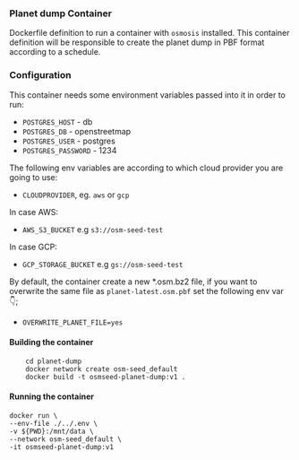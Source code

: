 ### Planet dump Container

Dockerfile definition to run a container with `osmosis` installed. This container definition will be responsible to create the planet dump in PBF format according to a schedule.


### Configuration

This container needs some environment variables passed into it in order to run:

- `POSTGRES_HOST` - db
- `POSTGRES_DB` - openstreetmap
- `POSTGRES_USER` - postgres
- `POSTGRES_PASSWORD`  - 1234

The following env variables are according to which cloud provider you are going to use:

- `CLOUDPROVIDER`, eg. `aws` or `gcp`

In case AWS:

- `AWS_S3_BUCKET` e.g `s3://osm-seed-test`

In case GCP:

- `GCP_STORAGE_BUCKET` e.g `gs://osm-seed-test`

By default, the container create a new *.osm.bz2 file, if you want to overwrite the same file as `planet-latest.osm.pbf` set the following env var 👇;

- `OVERWRITE_PLANET_FILE=yes`


#### Building the container

```
    cd planet-dump
    docker network create osm-seed_default
    docker build -t osmseed-planet-dump:v1 .
```

#### Running the container

```
docker run \
--env-file ./../.env \
-v ${PWD}:/mnt/data \
--network osm-seed_default \
-it osmseed-planet-dump:v1
```